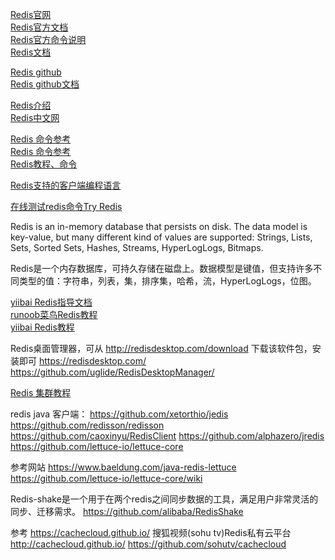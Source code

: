 [Redis官网](https://redis.io)  
[Redis官方文档](http://redis.io/documentation)  
[Redis官方命令说明](https://redis.io/commands)  
[Redis文档](https://redis.io/topics/quickstart)  

[Redis github](https://github.com/redis/redis)  
[Redis github文档](https://github.com/redis/redis-doc)  


[Redis介绍](https://www.oschina.net/p/redis)  
[Redis中文网](http://www.redis.cn/)  

[Redis 命令参考](http://redisdoc.com/)  
[Redis 命令参考](http://doc.redisfans.com/)  
[Redis教程、命令](http://www.redis.net.cn/order/)  

[Redis支持的客户端编程语言](http://redis.io/clients)  

[在线测试redis命令Try Redis](http://try.redis.io/)  


Redis is an in-memory database that persists on disk. The data model is key-value, but many different kind of values are supported: Strings, Lists, Sets, Sorted Sets, Hashes, Streams, HyperLogLogs, Bitmaps.

Redis是一个内存数据库，可持久存储在磁盘上。数据模型是键值，但支持许多不同类型的值：字符串，列表，集，排序集，哈希，流，HyperLogLogs，位图。



[yiibai Redis指导文档](http://www.yiibai.com/redis/redis_quick_guide.html)  
[runoob菜鸟Redis教程](http://www.runoob.com/redis/redis-tutorial.html)  
[yiibai Redis教程](http://www.yiibai.com/redis/)  




Redis桌面管理器，可从 http://redisdesktop.com/download 下载该软件包，安装即可
https://redisdesktop.com/
https://github.com/uglide/RedisDesktopManager/



[Redis 集群教程](http://www.redis.cn/topics/cluster-tutorial.html)




redis java 客户端：
https://github.com/xetorthio/jedis
https://github.com/redisson/redisson
https://github.com/caoxinyu/RedisClient
https://github.com/alphazero/jredis
https://github.com/lettuce-io/lettuce-core


参考网站
https://www.baeldung.com/java-redis-lettuce
https://github.com/lettuce-io/lettuce-core/wiki



Redis-shake是一个用于在两个redis之间同步数据的工具，满足用户非常灵活的同步、迁移需求。
https://github.com/alibaba/RedisShake




参考
https://cachecloud.github.io/
搜狐视频(sohu tv)Redis私有云平台 http://cachecloud.github.io/
https://github.com/sohutv/cachecloud




